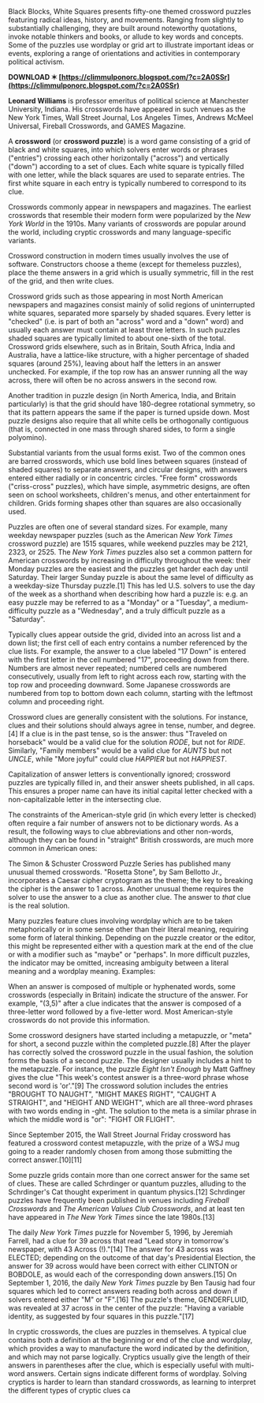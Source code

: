 
 
Black Blocks, White Squares presents fifty-one themed crossword puzzles featuring radical ideas, history, and movements. Ranging from slightly to substantially challenging, they are built around noteworthy quotations, invoke notable thinkers and books, or allude to key words and concepts. Some of the puzzles use wordplay or grid art to illustrate important ideas or events, exploring a range of orientations and activities in contemporary political activism.
 
**DOWNLOAD ✶ [https://climmulponorc.blogspot.com/?c=2A0SSr](https://climmulponorc.blogspot.com/?c=2A0SSr)**


 
**Leonard Williams** is professor emeritus of political science at Manchester University, Indiana. His crosswords have appeared in such venues as the New York Times, Wall Street Journal, Los Angeles Times, Andrews McMeel Universal, Fireball Crosswords, and GAMES Magazine.
 
A **crossword** (or **crossword puzzle**) is a word game consisting of a grid of black and white squares, into which solvers enter words or phrases ("entries") crossing each other horizontally ("across") and vertically ("down") according to a set of clues. Each white square is typically filled with one letter, while the black squares are used to separate entries. The first white square in each entry is typically numbered to correspond to its clue.
 
Crosswords commonly appear in newspapers and magazines. The earliest crosswords that resemble their modern form were popularized by the *New York World* in the 1910s. Many variants of crosswords are popular around the world, including cryptic crosswords and many language-specific variants.
 
Crossword construction in modern times usually involves the use of software. Constructors choose a theme (except for themeless puzzles), place the theme answers in a grid which is usually symmetric, fill in the rest of the grid, and then write clues.
 
Crossword grids such as those appearing in most North American newspapers and magazines consist mainly of solid regions of uninterrupted white squares, separated more sparsely by shaded squares. Every letter is "checked" (i.e. is part of both an "across" word and a "down" word) and usually each answer must contain at least three letters. In such puzzles shaded squares are typically limited to about one-sixth of the total. Crossword grids elsewhere, such as in Britain, South Africa, India and Australia, have a lattice-like structure, with a higher percentage of shaded squares (around 25%), leaving about half the letters in an answer unchecked. For example, if the top row has an answer running all the way across, there will often be no across answers in the second row.

Another tradition in puzzle design (in North America, India, and Britain particularly) is that the grid should have 180-degree rotational symmetry, so that its pattern appears the same if the paper is turned upside down. Most puzzle designs also require that all white cells be orthogonally contiguous (that is, connected in one mass through shared sides, to form a single polyomino).
 
Substantial variants from the usual forms exist. Two of the common ones are barred crosswords, which use bold lines between squares (instead of shaded squares) to separate answers, and circular designs, with answers entered either radially or in concentric circles. "Free form" crosswords ("criss-cross" puzzles), which have simple, asymmetric designs, are often seen on school worksheets, children's menus, and other entertainment for children. Grids forming shapes other than squares are also occasionally used.
 
Puzzles are often one of several standard sizes. For example, many weekday newspaper puzzles (such as the American *New York Times* crossword puzzle) are 1515 squares, while weekend puzzles may be 2121, 2323, or 2525. The *New York Times* puzzles also set a common pattern for American crosswords by increasing in difficulty throughout the week: their Monday puzzles are the easiest and the puzzles get harder each day until Saturday. Their larger Sunday puzzle is about the same level of difficulty as a weekday-size Thursday puzzle.[1] This has led U.S. solvers to use the day of the week as a shorthand when describing how hard a puzzle is: e.g. an easy puzzle may be referred to as a "Monday" or a "Tuesday", a medium-difficulty puzzle as a "Wednesday", and a truly difficult puzzle as a "Saturday".
 
Typically clues appear outside the grid, divided into an across list and a down list; the first cell of each entry contains a number referenced by the clue lists. For example, the answer to a clue labeled "17 Down" is entered with the first letter in the cell numbered "17", proceeding down from there. Numbers are almost never repeated; numbered cells are numbered consecutively, usually from left to right across each row, starting with the top row and proceeding downward. Some Japanese crosswords are numbered from top to bottom down each column, starting with the leftmost column and proceeding right.
 
Crossword clues are generally consistent with the solutions. For instance, clues and their solutions should always agree in tense, number, and degree.[4] If a clue is in the past tense, so is the answer: thus "Traveled on horseback" would be a valid clue for the solution *RODE*, but not for *RIDE*. Similarly, "Family members" would be a valid clue for *AUNTS* but not *UNCLE*, while "More joyful" could clue *HAPPIER* but not *HAPPIEST*.
 
Capitalization of answer letters is conventionally ignored; crossword puzzles are typically filled in, and their answer sheets published, in all caps. This ensures a proper name can have its initial capital letter checked with a non-capitalizable letter in the intersecting clue.
 
The constraints of the American-style grid (in which every letter is checked) often require a fair number of answers not to be dictionary words. As a result, the following ways to clue abbreviations and other non-words, although they can be found in "straight" British crosswords, are much more common in American ones:
 
The Simon & Schuster Crossword Puzzle Series has published many unusual themed crosswords. "Rosetta Stone", by Sam Bellotto Jr., incorporates a Caesar cipher cryptogram as the theme; the key to breaking the cipher is the answer to 1 across. Another unusual theme requires the solver to use the answer to a clue as another clue. The answer to *that* clue is the real solution.
 
Many puzzles feature clues involving wordplay which are to be taken metaphorically or in some sense other than their literal meaning, requiring some form of lateral thinking. Depending on the puzzle creator or the editor, this might be represented either with a question mark at the end of the clue or with a modifier such as "maybe" or "perhaps". In more difficult puzzles, the indicator may be omitted, increasing ambiguity between a literal meaning and a wordplay meaning. Examples:
 
When an answer is composed of multiple or hyphenated words, some crosswords (especially in Britain) indicate the structure of the answer. For example, "(3,5)" after a clue indicates that the answer is composed of a three-letter word followed by a five-letter word. Most American-style crosswords do not provide this information.
 
Some crossword designers have started including a metapuzzle, or "meta" for short, a second puzzle within the completed puzzle.[8] After the player has correctly solved the crossword puzzle in the usual fashion, the solution forms the basis of a second puzzle. The designer usually includes a hint to the metapuzzle. For instance, the puzzle *Eight Isn't Enough* by Matt Gaffney gives the clue "This week's contest answer is a three-word phrase whose second word is 'or'."[9] The crossword solution includes the entries "BROUGHT TO NAUGHT", "MIGHT MAKES RIGHT", "CAUGHT A STRAIGHT", and "HEIGHT AND WEIGHT", which are all three-word phrases with two words ending in -ght. The solution to the meta is a similar phrase in which the middle word is "or": "FIGHT OR FLIGHT".
 
Since September 2015, the Wall Street Journal Friday crossword has featured a crossword contest metapuzzle, with the prize of a WSJ mug going to a reader randomly chosen from among those submitting the correct answer.[10][11]
 
Some puzzle grids contain more than one correct answer for the same set of clues. These are called Schrdinger or quantum puzzles, alluding to the Schrdinger's Cat thought experiment in quantum physics.[12] Schrdinger puzzles have frequently been published in venues including *Fireball Crosswords* and *The American Values Club Crosswords*, and at least ten have appeared in *The New York Times* since the late 1980s.[13]
 
The daily *New York Times* puzzle for November 5, 1996, by Jeremiah Farrell, had a clue for 39 across that read "Lead story in tomorrow's newspaper, with 43 Across (!)."[14] The answer for 43 across was ELECTED; depending on the outcome of that day's Presidential Election, the answer for 39 across would have been correct with either CLINTON or BOBDOLE, as would each of the corresponding down answers.[15] On September 1, 2016, the daily *New York Times* puzzle by Ben Tausig had four squares which led to correct answers reading both across and down if solvers entered either "M" or "F".[16] The puzzle's theme, GENDERFLUID, was revealed at 37 across in the center of the puzzle: "Having a variable identity, as suggested by four squares in this puzzle."[17]
 
In cryptic crosswords, the clues are puzzles in themselves. A typical clue contains both a definition at the beginning or end of the clue and wordplay, which provides a way to manufacture the word indicated by the definition, and which may not parse logically. Cryptics usually give the length of their answers in parentheses after the clue, which is especially useful with multi-word answers. Certain signs indicate different forms of wordplay. Solving cryptics is harder to learn than standard crosswords, as learning to interpret the different types of cryptic clues ca